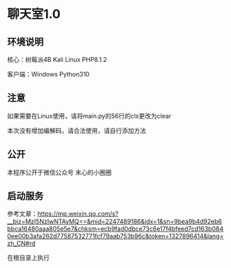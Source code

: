 # 聊天室1.0

## 环境说明

核心：树莓派4B Kali Linux PHP8.1.2

客户端：Windows Python310

## 注意

如果需要在Linux使用，请将main.py的56行的cls更改为clear

本次没有增加编解码，请合法使用，请自行添加方法

## 公开

本程序公开于微信公众号 末心的小圈圈

## 启动服务
参考文章：https://mp.weixin.qq.com/s?__biz=MzI5NzIwNTAyMQ==&mid=2247489186&idx=1&sn=9bea9b4d92eb6bbca16480aaa805e5e7&chksm=ecb9fad0dbce73c6e17f4bfeed7cd163b0840ee00b3afa262d77587532771fcf79aab753b96c&token=1327896414&lang=zh_CN#rd

在根目录上执行
